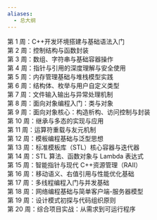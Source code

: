 ```yaml
---
aliases:
  - 总大纲
---
```

第 1 周：C++开发环境搭建与基础语法入门  
第 2 周：控制结构与函数封装  
第 3 周：数组、字符串与基础容器操作  
第 4 周：指针与引用的深度理解与安全使用  
第 5 周：内存管理基础与堆栈模型实践  
第 6 周：结构体、枚举与用户自定义类型  
第 7 周：文件输入输出与异常处理机制  
第 8 周：面向对象编程入门：类与对象  
第 9 周：面向对象核心：构造析构、访问控制与封装  
第 10 周：继承与多态的实现与应用  
第 11 周：运算符重载与友元机制  
第 12 周：模板编程基础与泛型思想  
第 13 周：标准模板库（STL）核心容器与迭代器  
第 14 周：STL 算法、函数对象与 Lambda 表达式  
第 15 周：智能指针与现代 C++资源管理（RAII）  
第 16 周：移动语义、右值引用与性能优化基础  
第 17 周：多线程编程入门与并发基础  
第 18 周：网络编程基础与简单客户端-服务器模型  
第 19 周：设计模式初探与代码组织原则  
第 20 周：综合项目实战：从需求到可运行程序